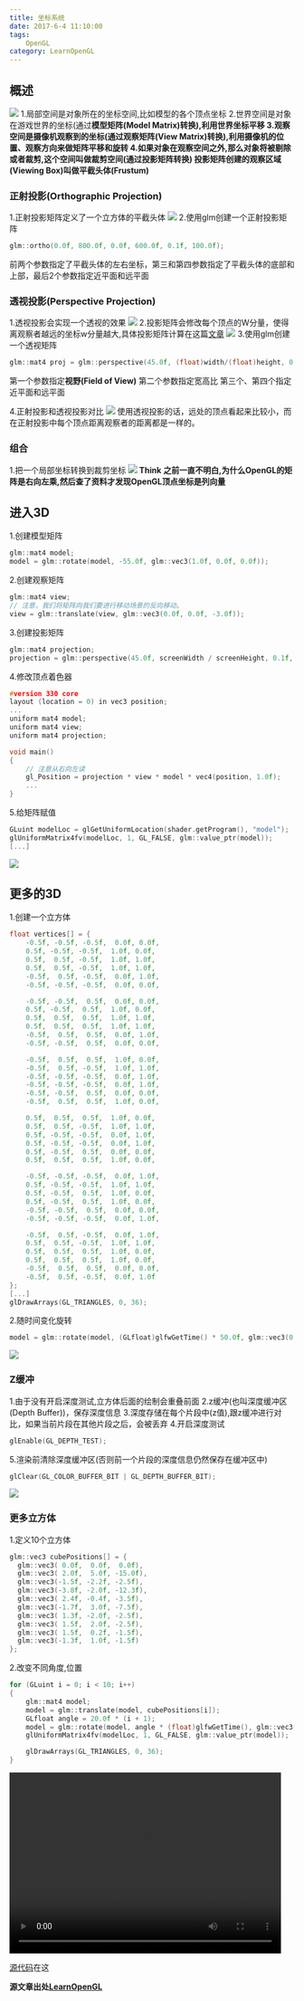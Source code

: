 ```yaml
---
title: 坐标系统
date: 2017-6-4 11:10:00
tags: 
    OpenGL
category: LearnOpenGL
---
```


## 概述
![](coordinate_systems.png)
1.局部空间是对象所在的坐标空间,比如模型的各个顶点坐标
2.世界空间是对象在游戏世界的坐标(通过**模型矩阵(Model Matrix)**转换),利用世界坐标平移
3.观察空间是摄像机观察到的坐标(通过**观察矩阵(View Matrix)**转换),利用摄像机的位置、观察方向来做矩阵平移和旋转
4.如果对象在观察空间之外,那么对象将被剔除或者裁剪,这个空间叫做裁剪空间(通过投影矩阵转换)
投影矩阵创建的**观察区域(Viewing Box)**叫做**平截头体(Frustum)**
### 正射投影(Orthographic Projection)
1.正射投影矩阵定义了一个立方体的平截头体
![](orthographic_frustum.png)
2.使用glm创建一个正射投影矩阵
```C++
glm::ortho(0.0f, 800.0f, 0.0f, 600.0f, 0.1f, 100.0f);
```
前两个参数指定了平截头体的左右坐标，第三和第四参数指定了平截头体的底部和上部，最后2个参数指定近平面和远平面

### 透视投影(Perspective Projection)
1.透视投影会实现一个透视的效果
![](perspective_frustum.png)
2.投影矩阵会修改每个顶点的W分量，使得离观察者越远的坐标w分量越大,具体投影矩阵计算在这篇[文章](http://www.songho.ca/opengl/gl_projectionmatrix.html)
![](projection_w.png)
3.使用glm创建一个透视矩阵
```C++
glm::mat4 proj = glm::perspective(45.0f, (float)width/(float)height, 0.1f, 100.0f);
```
第一个参数指定**视野(Field of View)**
第二个参数指定宽高比
第三个、第四个指定近平面和远平面

4.正射投影和透视投影对比
![](perspective_orthographic.png)
使用透视投影的话，远处的顶点看起来比较小，而在正射投影中每个顶点距离观察者的距离都是一样的。

### 组合
1.把一个局部坐标转换到裁剪坐标
![](multipy_matrix.png)
**Think**
**之前一直不明白,为什么OpenGL的矩阵是右向左乘,然后查了资料才发现OpenGL顶点坐标是列向量**

## 进入3D
1.创建模型矩阵
```C++
glm::mat4 model;
model = glm::rotate(model, -55.0f, glm::vec3(1.0f, 0.0f, 0.0f));
```

2.创建观察矩阵
```C++
glm::mat4 view;
// 注意，我们将矩阵向我们要进行移动场景的反向移动。
view = glm::translate(view, glm::vec3(0.0f, 0.0f, -3.0f)); 
```

3.创建投影矩阵
```C++
glm::mat4 projection;
projection = glm::perspective(45.0f, screenWidth / screenHeight, 0.1f, 100.0f);
```

4.修改顶点着色器
```C++
#version 330 core
layout (location = 0) in vec3 position;
...
uniform mat4 model;
uniform mat4 view;
uniform mat4 projection;

void main()
{
    // 注意从右向左读
    gl_Position = projection * view * model * vec4(position, 1.0f);
    ...
}
```

5.给矩阵赋值
```C++
GLuint modelLoc = glGetUniformLocation(shader.getProgram(), "model");
glUniformMatrix4fv(modelLoc, 1, GL_FALSE, glm::value_ptr(model));
[...]
```
![](easy_rotate.png)

## 更多的3D
1.创建一个立方体
```C++
float vertices[] = {
	-0.5f, -0.5f, -0.5f,  0.0f, 0.0f,
	0.5f, -0.5f, -0.5f,  1.0f, 0.0f,
	0.5f,  0.5f, -0.5f,  1.0f, 1.0f,
	0.5f,  0.5f, -0.5f,  1.0f, 1.0f,
	-0.5f,  0.5f, -0.5f,  0.0f, 1.0f,
	-0.5f, -0.5f, -0.5f,  0.0f, 0.0f,

	-0.5f, -0.5f,  0.5f,  0.0f, 0.0f,
	0.5f, -0.5f,  0.5f,  1.0f, 0.0f,
	0.5f,  0.5f,  0.5f,  1.0f, 1.0f,
	0.5f,  0.5f,  0.5f,  1.0f, 1.0f,
	-0.5f,  0.5f,  0.5f,  0.0f, 1.0f,
	-0.5f, -0.5f,  0.5f,  0.0f, 0.0f,

	-0.5f,  0.5f,  0.5f,  1.0f, 0.0f,
	-0.5f,  0.5f, -0.5f,  1.0f, 1.0f,
	-0.5f, -0.5f, -0.5f,  0.0f, 1.0f,
	-0.5f, -0.5f, -0.5f,  0.0f, 1.0f,
	-0.5f, -0.5f,  0.5f,  0.0f, 0.0f,
	-0.5f,  0.5f,  0.5f,  1.0f, 0.0f,

	0.5f,  0.5f,  0.5f,  1.0f, 0.0f,
	0.5f,  0.5f, -0.5f,  1.0f, 1.0f,
	0.5f, -0.5f, -0.5f,  0.0f, 1.0f,
	0.5f, -0.5f, -0.5f,  0.0f, 1.0f,
	0.5f, -0.5f,  0.5f,  0.0f, 0.0f,
	0.5f,  0.5f,  0.5f,  1.0f, 0.0f,

	-0.5f, -0.5f, -0.5f,  0.0f, 1.0f,
	0.5f, -0.5f, -0.5f,  1.0f, 1.0f,
	0.5f, -0.5f,  0.5f,  1.0f, 0.0f,
	0.5f, -0.5f,  0.5f,  1.0f, 0.0f,
	-0.5f, -0.5f,  0.5f,  0.0f, 0.0f,
	-0.5f, -0.5f, -0.5f,  0.0f, 1.0f,

	-0.5f,  0.5f, -0.5f,  0.0f, 1.0f,
	0.5f,  0.5f, -0.5f,  1.0f, 1.0f,
	0.5f,  0.5f,  0.5f,  1.0f, 0.0f,
	0.5f,  0.5f,  0.5f,  1.0f, 0.0f,
	-0.5f,  0.5f,  0.5f,  0.0f, 0.0f,
	-0.5f,  0.5f, -0.5f,  0.0f, 1.0f
};
[...]
glDrawArrays(GL_TRIANGLES, 0, 36);
```

2.随时间变化旋转
```C++
model = glm::rotate(model, (GLfloat)glfwGetTime() * 50.0f, glm::vec3(0.5f, 1.0f, 0.0f));
```
![](easy_rotate_with_time.png)

### Z缓冲
1.由于没有开启深度测试,立方体后面的绘制会重叠前面
2.z缓冲(也叫深度缓冲区(Depth Buffer))，保存深度信息
3.深度存储在每个片段中(z值),跟z缓冲进行对比，如果当前片段在其他片段之后，会被丢弃
4.开启深度测试
```C++
glEnable(GL_DEPTH_TEST);
```
5.渲染前清除深度缓冲区(否则前一个片段的深度信息仍然保存在缓冲区中)
```C++
glClear(GL_COLOR_BUFFER_BIT | GL_DEPTH_BUFFER_BIT);
```
![](easy_rotate_with_depth_test.png)

### 更多立方体
1.定义10个立方体
```C++
glm::vec3 cubePositions[] = {
  glm::vec3( 0.0f,  0.0f,  0.0f), 
  glm::vec3( 2.0f,  5.0f, -15.0f), 
  glm::vec3(-1.5f, -2.2f, -2.5f),  
  glm::vec3(-3.8f, -2.0f, -12.3f),  
  glm::vec3( 2.4f, -0.4f, -3.5f),  
  glm::vec3(-1.7f,  3.0f, -7.5f),  
  glm::vec3( 1.3f, -2.0f, -2.5f),  
  glm::vec3( 1.5f,  2.0f, -2.5f), 
  glm::vec3( 1.5f,  0.2f, -1.5f), 
  glm::vec3(-1.3f,  1.0f, -1.5f)  
};
```

2.改变不同角度,位置
```C++
for (GLuint i = 0; i < 10; i++)
{
	glm::mat4 model;
	model = glm::translate(model, cubePositions[i]);
	GLfloat angle = 20.0f * (i + 1);
	model = glm::rotate(model, angle * (float)glfwGetTime(), glm::vec3(1.0f, 0.3f, 0.5f));
	glUniformMatrix4fv(modelLoc, 1, GL_FALSE, glm::value_ptr(model));

	glDrawArrays(GL_TRIANGLES, 0, 36);
}
```

<video controls="" width="480" height="320">
	<source src="cube_vedio.mp4" type="video/mp4"/>
</video>


[源代码](https://github.com/tacthgin/toy/tree/master/OpenGL)在这

**源文章出处[LearnOpenGL](http://learnopengl-cn.readthedocs.io/zh/latest/01%20Getting%20started/08%20Coordinate%20Systems/)**